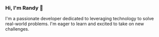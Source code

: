 ### Hi, I'm Randy 👋

I'm a passionate developer dedicated to leveraging technology to solve real-world problems. I'm eager to learn and excited to take on new challenges.



